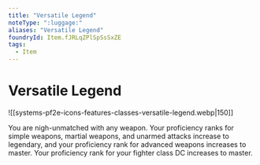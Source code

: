 ```yaml
---
title: "Versatile Legend"
noteType: ":luggage:"
aliases: "Versatile Legend"
foundryId: Item.fJRLqZPlSpSsSxZE
tags:
  - Item
---
```


# Versatile Legend
![[systems-pf2e-icons-features-classes-versatile-legend.webp|150]]

You are nigh-unmatched with any weapon. Your proficiency ranks for simple weapons, martial weapons, and unarmed attacks increase to legendary, and your proficiency rank for advanced weapons increases to master. Your proficiency rank for your fighter class DC increases to master.
